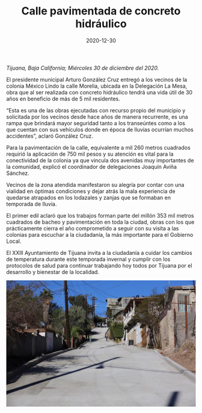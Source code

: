 ﻿---
layout: blog
title:  "Calle pavimentada de concreto hidráulico"
date:   2020-12-30
categories: tijuana
permalink: /:categories/:title:output_ext
image: /img/cnr/2020-12-30-calle-pavimentada-de-concreto-hidraulico.jpeg
alt: "Calle pavimentada de concreto hidráulico"
autor: 
---


*Tijuana, Baja California; Miércoles 30 de diciembre del 2020.*


El presidente municipal Arturo González Cruz entregó a los vecinos de la colonia México Lindo la calle Morelia, ubicada en la Delegación La Mesa, obra que al ser realizada con concreto hidráulico tendrá una vida útil de 30 años en beneficio de más de 5 mil residentes.


“Esta es una de las obras ejecutadas con recurso propio del municipio y solicitada por los  vecinos desde hace años de manera recurrente, es una rampa que brindará mayor seguridad tanto a los transeúntes como a los que cuentan con sus vehículos donde en época de lluvias ocurrían muchos accidentes”, aclaró González Cruz. 


Para la pavimentación de la calle, equivalente a mil 260 metros cuadrados requirió la aplicación de 750 mil pesos y su atención es vital para la conectividad de la colonia ya que vincula dos avenidas muy importantes de la comunidad, explicó el coordinador de delegaciones Joaquín Aviña Sánchez. 


Vecinos de la zona atendida manifestaron su alegría por contar con una vialidad en óptimas condiciones y dejar atrás la mala experiencia de quedarse atrapados en los lodazales y zanjas que se formaban en temporada de lluvia.


El primer edil aclaró que los trabajos forman parte del millón 353 mil metros cuadrados de bacheo y pavimentación en toda la ciudad, obras con los que prácticamente cierra el año comprometido a seguir con su visita a las colonias para escuchar a la ciudadanía, la más importante para el Gobierno Local. 


El XXlll Ayuntamiento de Tijuana invita a la ciudadanía a cuidar los cambios de temperatura durante este temporada invernal y cumplir con los protocolos de salud para continuar trabajando hoy todos por Tijuana por el desarrollo y bienestar de la localidad.

<div id="carouselExampleSlidesOnly" class="carousel slide" data-ride="carousel">
  <div class="carousel-inner">
    <div class="carousel-item active">
       <img class="d-block w-100" src="/img/cnr/2020-12-30-calle-pavimentada-de-concreto-hidraulico.jpeg" loading="lazy"  alt="Calle pavimentada de concreto hidráulico">
    </div>
  </div>
</div>
